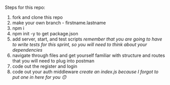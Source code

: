 Steps for this repo: 

1. fork and clone this repo
2. make your own branch - firstname.lastname
3. npm i 
4. npm init -y to get package.json
5. add server, start, and test scripts 
*remember that you are going to have to write tests for this sprint, so you will need to think about your dependencies*
6. navigate through files and get yourself familiar with structure and routes that you will need to plug into postman
7. code out the register and login 
8. code out your auth middleware 
*create an index.js because I forgot to put one in here for you 🙃*
